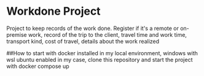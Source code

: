 # Workdone Project
Project to keep records of the work done. 
Register if it's a remote or on-premise work, record of the trip to the client, travel time and work time, transport kind, cost of travel, details about the work realized

##How to start
with docker installed in my local environment, windows with wsl ubuntu enabled in my case, clone this repository and start the project with 
docker compose up
